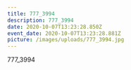 ```yaml
---
title: 777_3994
description: 777_3994
date: 2020-10-07T13:23:28.850Z
event_date: 2020-10-07T13:23:28.881Z
picture: /images/uploads/777_3994.jpg
---
```

777_3994